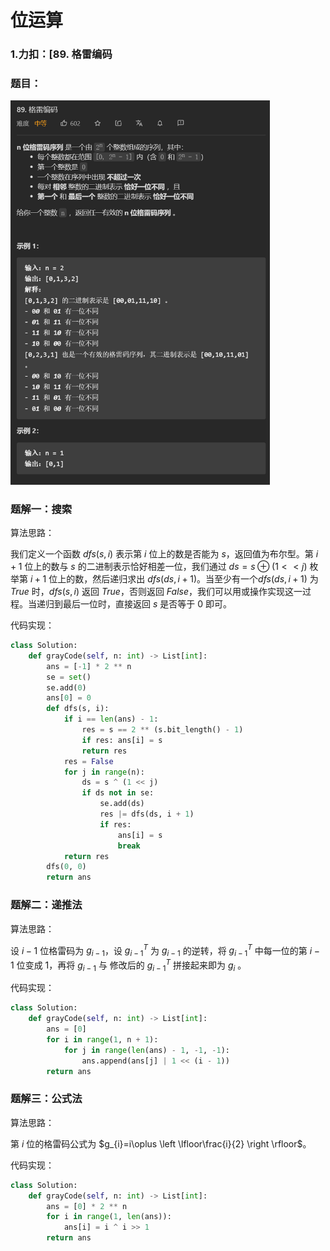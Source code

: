 # 位运算

### 1.力扣：[89. 格雷编码 

### 题目：

<img src="%E4%BD%8D%E8%BF%90%E7%AE%97.assets/image-20230224092534289.png" alt="image-20230224092534289" style="zoom:60%;" />

### 题解一：搜索

算法思路：

我们定义一个函数 $dfs(s, i)$ 表示第 $i$ 位上的数是否能为 $s$，返回值为布尔型。第 $i + 1$ 位上的数与 $s$ 的二进制表示恰好相差一位，我们通过 $ds=s \oplus   (1 << j)$ 枚举第 $i + 1$ 位上的数，然后递归求出 $dfs(ds, i + 1)$。当至少有一个$dfs(ds, i + 1)$ 为 $True$ 时，$dfs(s, i)$ 返回 $True$，否则返回 $False$，我们可以用或操作实现这一过程。当递归到最后一位时，直接返回 $s$ 是否等于 $0$ 即可。

代码实现：

```python
class Solution:
    def grayCode(self, n: int) -> List[int]:
        ans = [-1] * 2 ** n
        se = set()
        se.add(0)
        ans[0] = 0
        def dfs(s, i):
            if i == len(ans) - 1:
                res = s == 2 ** (s.bit_length() - 1)
                if res: ans[i] = s
                return res
            res = False
            for j in range(n):
                ds = s ^ (1 << j)
                if ds not in se:
                    se.add(ds)
                    res |= dfs(ds, i + 1)
                    if res:
                        ans[i] = s
                        break
            return res
        dfs(0, 0)
        return ans
```



### 题解二：递推法

算法思路：

设 $i-1$ 位格雷码为 $g_{i-1}$，设 $g_{i-1}^{T}$ 为 $g_{i-1}$ 的逆转，将 $g_{i-1}^{T}$ 中每一位的第 $i - 1$ 位变成 $1$，再将 $g_{i-1}$ 与 修改后的 $g_{i-1}^{T}$ 拼接起来即为  $g_{i}$ 。

代码实现：

```python
class Solution:
    def grayCode(self, n: int) -> List[int]:
        ans = [0]
        for i in range(1, n + 1):
            for j in range(len(ans) - 1, -1, -1):
                ans.append(ans[j] | 1 << (i - 1))
        return ans
```



### 题解三：公式法

算法思路：

第 $i$ 位的格雷码公式为 $g_{i}=i\oplus \left \lfloor\frac{i}{2} \right \rfloor$。

代码实现：

```python
class Solution:
    def grayCode(self, n: int) -> List[int]:
        ans = [0] * 2 ** n
        for i in range(1, len(ans)):
            ans[i] = i ^ i >> 1
        return ans
```

